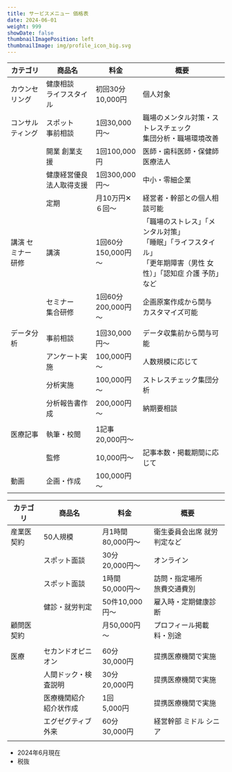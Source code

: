 ```yaml
---
title: サービスメニュー 価格表
date: 2024-06-01
weight: 999
showDate: false
thumbnailImagePosition: left
thumbnailImage: img/profile_icon_big.svg
---
```




| カテゴリ           | 商品名                      | 料金                   | 概要                                                                                                                    |
| ------------------ | --------------------------- | ---------------------- | ----------------------------------------------------------------------------------------------------------------------- |
| カウンセリング     | 健康相談 <BR>ライフスタイル | 初回30分<BR>10,000円   | 個人対象                                                                                                                |
| コンサルティング   | スポット<BR>事前相談        | 1回30,000円～          | 職場のメンタル対策・ストレスチェック<BR>集団分析・職場環境改善                                                          |
|                    | 開業 創業支援               | 1回100,000円           | 医師・歯科医師・保健師 医療法人                                                                                         |
|                    | 健康経営優良法人取得支援    | 1回300,000円～         | 中小・零細企業                                                                                                          |
|                    | 定期                        | 月10万円✕６回～        | 経営者・幹部との個人相談可能                                                                                            |
| 講演 セミナー 研修 | 講演                        | 1回60分<BR>150,000円～ | 「職場のストレス」「メンタル対策」<BR>「睡眠」「ライフスタイル」<BR>「更年期障害（男性 女性）」「認知症 介護 予防」など |
|                    | セミナー<BR>集合研修        | 1回60分<BR>200,000円～ | 企画原案作成から関与<BR>カスタマイズ可能                                                                                |
|                    |                             |                        |                                                                                                                         |
| データ分析         | 事前相談                    | 1回30,000円～          | データ収集前から関与可能                                                                                                |
|                    | アンケート実施              | 100,000円～            | 人数規模に応じて                                                                                                        |
|                    | 分析実施<BR>                | 100,000円～            | ストレスチェック集団分析                                                                                                |
|                    | 分析報告書作成              | 200,000円～            | 納期要相談                                                                                                              |
|                    |                             |                        |                                                                                                                         |
| 医療記事           | 執筆・校閲                  | 1記事<BR> 20,000円～   |
|                    | 監修                        | 10,000円～             | 記事本数・掲載期間に応じて                                                                                              |
| 動画               | 企画・作成                  | 100,000円～            |                                                                                                                         |
<!-- split here -->
| カテゴリ   | 商品名                     | 料金                  | 概要                                                                         |
| ---------- | -------------------------- | --------------------- | ---------------------------------------------------------------------------- |
| 産業医契約 | 50人規模                   | 月1時間<BR>80,000円～ | 衛生委員会出席 就労判定など                                                  |
|            | スポット面談               | 30分<BR>20,000円～    | オンライン                                                                   |
|            | スポット面談               | 1時間<BR>50,000円～   | 訪問・指定場所<BR>旅費交通費別                                               |
|            | 健診・就労判定             | 50件10,000円～        | 雇入時・定期健康診断                                                         |
| 顧問医契約 |                            | 月50,000円～          | プロフィール掲載料・別途             <!-- プロフィール 掲載 月15万円から --> |
|            |                            |                       |                                                                              |
| 医療       | セカンドオピニオン         | 60分<BR>30,000円      | 提携医療機関で実施                                                           |
|            | 人間ドック・検査説明       | 30分<BR>20,000円      | 提携医療機関で実施                                                           |
|            | 医療機関紹介<BR>紹介状作成 | 1回<BR>5,000円        | 提携医療機関で実施                                                           |
|            | エグゼグティブ外来         | 60分<BR>30,000円      | 経営幹部 ミドル シニア                                                       |
|            |                            |                       |                                                                              |
<!-- split here -->

- 2024年6月現在
- 税抜